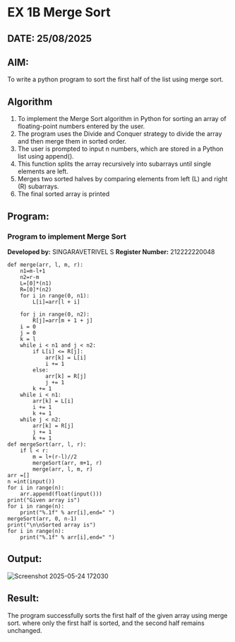 # EX 1B Merge Sort
## DATE: 25/08/2025
## AIM:
To write a python program to sort the first half of the list using merge sort.

## Algorithm
1. To implement the Merge Sort algorithm in Python for sorting an array of floating-point numbers entered by the user. 
2. The program uses the Divide and Conquer strategy to divide the array and then merge them in sorted order.
3. The user is prompted to input n numbers, which are stored in a Python list using append().
4. This function splits the array recursively into subarrays until single elements are left. 
5.  Merges two sorted halves by comparing elements from left (L) and right (R) subarrays.
6.  The final sorted array is printed 

## Program:

### Program to implement Merge Sort
**Developed by:** SINGARAVETRIVEL S 
**Register Number:** 212222220048
```
def merge(arr, l, m, r):
    n1=m-l+1
    n2=r-m
    L=[0]*(n1)
    R=[0]*(n2)
    for i in range(0, n1):
        L[i]=arr[l + i]
 
    for j in range(0, n2):
        R[j]=arr[m + 1 + j]
    i = 0     
    j = 0     
    k = l     
    while i < n1 and j < n2:
        if L[i] <= R[j]:
            arr[k] = L[i]
            i += 1
        else:
            arr[k] = R[j]
            j += 1
        k += 1
    while i < n1:
        arr[k] = L[i]
        i += 1
        k += 1
    while j < n2:
        arr[k] = R[j]
        j += 1
        k += 1
def mergeSort(arr, l, r):
    if l < r:
        m = l+(r-l)//2
        mergeSort(arr, m+1, r)
        merge(arr, l, m, r)
arr =[] 
n =int(input())
for i in range(n):
    arr.append(float(input()))
print("Given array is")
for i in range(n):
    print("%.1f" % arr[i],end=" ")
mergeSort(arr, 0, n-1)
print("\n\nSorted array is")
for i in range(n):
    print("%.1f" % arr[i],end=" ")
```
## Output:
![Screenshot 2025-05-24 172030](https://github.com/user-attachments/assets/db6498df-4914-45b0-ac13-f202dd991555)

## Result:
The program successfully sorts the first half of the given array using merge sort. where only the first half is sorted, and the second half remains unchanged.
